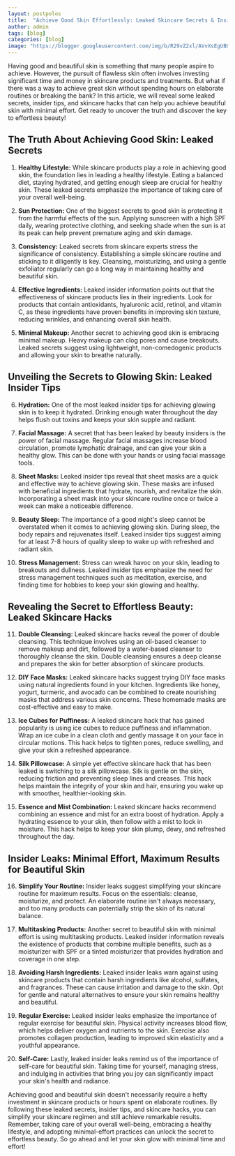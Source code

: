 ```yaml
---
layout: postpolos
title:  "Achieve Good Skin Effortlessly: Leaked Skincare Secrets & Insider Tips"
author: admin
tags: [blog]
categories: [blog]
image: "https://blogger.googleusercontent.com/img/b/R29vZ2xl/AVvXsEgUBQVbVQpJVDQ3IAfQ9hZAo4ba_EzWDYZPAA7rNh3LVVto7xg_EfCFiUP_LCkihFZCUh0LjvG041ZZHc5e5K-5Py6LQgTYDdP5xQRqVIgp5JlzWbDoCVwRvyaIRa2Osap3P2iKGpRQcBe3y0xXEANx91dwjPn3D9RqeOdVLz5oaHesTpEQWA9OCAsiGfKD/s1600/20240407_212716.jpg"
---
```


<p>Having good and beautiful skin is something that many people aspire to achieve. However, the pursuit of flawless skin often involves investing significant time and money in skincare products and treatments. But what if there was a way to achieve great skin without spending hours on elaborate routines or breaking the bank? In this article, we will reveal some leaked secrets, insider tips, and skincare hacks that can help you achieve beautiful skin with minimal effort. Get ready to uncover the truth and discover the key to effortless beauty!</p>
<h2>The Truth About Achieving Good Skin: Leaked Secrets</h2>
<ol>
<li>
<p><strong>Healthy Lifestyle:</strong> While skincare products play a role in achieving good skin, the foundation lies in leading a healthy lifestyle. Eating a balanced diet, staying hydrated, and getting enough sleep are crucial for healthy skin. These leaked secrets emphasize the importance of taking care of your overall well-being.</p>
</li>
<li>
<p><strong>Sun Protection:</strong> One of the biggest secrets to good skin is protecting it from the harmful effects of the sun. Applying sunscreen with a high SPF daily, wearing protective clothing, and seeking shade when the sun is at its peak can help prevent premature aging and skin damage.</p>
</li>
<li>
<p><strong>Consistency:</strong> Leaked secrets from skincare experts stress the significance of consistency. Establishing a simple skincare routine and sticking to it diligently is key. Cleansing, moisturizing, and using a gentle exfoliator regularly can go a long way in maintaining healthy and beautiful skin.</p>
</li>
<li>
<p><strong>Effective Ingredients:</strong> Leaked insider information points out that the effectiveness of skincare products lies in their ingredients. Look for products that contain antioxidants, hyaluronic acid, retinol, and vitamin C, as these ingredients have proven benefits in improving skin texture, reducing wrinkles, and enhancing overall skin health.</p>
</li>
<li>
<p><strong>Minimal Makeup:</strong> Another secret to achieving good skin is embracing minimal makeup. Heavy makeup can clog pores and cause breakouts. Leaked secrets suggest using lightweight, non-comedogenic products and allowing your skin to breathe naturally.</p>
</li>
</ol>
<h2>Unveiling the Secrets to Glowing Skin: Leaked Insider Tips</h2>
<ol start="6">
<li>
<p><strong>Hydration:</strong> One of the most leaked insider tips for achieving glowing skin is to keep it hydrated. Drinking enough water throughout the day helps flush out toxins and keeps your skin supple and radiant.</p>
</li>
<li>
<p><strong>Facial Massage:</strong> A secret that has been leaked by beauty insiders is the power of facial massage. Regular facial massages increase blood circulation, promote lymphatic drainage, and can give your skin a healthy glow. This can be done with your hands or using facial massage tools.</p>
</li>
<li>
<p><strong>Sheet Masks:</strong> Leaked insider tips reveal that sheet masks are a quick and effective way to achieve glowing skin. These masks are infused with beneficial ingredients that hydrate, nourish, and revitalize the skin. Incorporating a sheet mask into your skincare routine once or twice a week can make a noticeable difference.</p>
</li>
<li>
<p><strong>Beauty Sleep:</strong> The importance of a good night's sleep cannot be overstated when it comes to achieving glowing skin. During sleep, the body repairs and rejuvenates itself. Leaked insider tips suggest aiming for at least 7-8 hours of quality sleep to wake up with refreshed and radiant skin.</p>
</li>
<li>
<p><strong>Stress Management:</strong> Stress can wreak havoc on your skin, leading to breakouts and dullness. Leaked insider tips emphasize the need for stress management techniques such as meditation, exercise, and finding time for hobbies to keep your skin glowing and healthy.</p>
</li>
</ol>
<h2>Revealing the Secret to Effortless Beauty: Leaked Skincare Hacks</h2>
<ol start="11">
<li>
<p><strong>Double Cleansing:</strong> Leaked skincare hacks reveal the power of double cleansing. This technique involves using an oil-based cleanser to remove makeup and dirt, followed by a water-based cleanser to thoroughly cleanse the skin. Double cleansing ensures a deep cleanse and prepares the skin for better absorption of skincare products.</p>
</li>
<li>
<p><strong>DIY Face Masks:</strong> Leaked skincare hacks suggest trying DIY face masks using natural ingredients found in your kitchen. Ingredients like honey, yogurt, turmeric, and avocado can be combined to create nourishing masks that address various skin concerns. These homemade masks are cost-effective and easy to make.</p>
</li>
<li>
<p><strong>Ice Cubes for Puffiness:</strong> A leaked skincare hack that has gained popularity is using ice cubes to reduce puffiness and inflammation. Wrap an ice cube in a clean cloth and gently massage it on your face in circular motions. This hack helps to tighten pores, reduce swelling, and give your skin a refreshed appearance.</p>
</li>
<li>
<p><strong>Silk Pillowcase:</strong> A simple yet effective skincare hack that has been leaked is switching to a silk pillowcase. Silk is gentle on the skin, reducing friction and preventing sleep lines and creases. This hack helps maintain the integrity of your skin and hair, ensuring you wake up with smoother, healthier-looking skin.</p>
</li>
<li>
<p><strong>Essence and Mist Combination:</strong> Leaked skincare hacks recommend combining an essence and mist for an extra boost of hydration. Apply a hydrating essence to your skin, then follow with a mist to lock in moisture. This hack helps to keep your skin plump, dewy, and refreshed throughout the day.</p>
</li>
</ol>
<h2>Insider Leaks: Minimal Effort, Maximum Results for Beautiful Skin</h2>
<ol start="16">
<li>
<p><strong>Simplify Your Routine:</strong> Insider leaks suggest simplifying your skincare routine for maximum results. Focus on the essentials: cleanse, moisturize, and protect. An elaborate routine isn't always necessary, and too many products can potentially strip the skin of its natural balance.</p>
</li>
<li>
<p><strong>Multitasking Products:</strong> Another secret to beautiful skin with minimal effort is using multitasking products. Leaked insider information reveals the existence of products that combine multiple benefits, such as a moisturizer with SPF or a tinted moisturizer that provides hydration and coverage in one step.</p>
</li>
<li>
<p><strong>Avoiding Harsh Ingredients:</strong> Leaked insider leaks warn against using skincare products that contain harsh ingredients like alcohol, sulfates, and fragrances. These can cause irritation and damage to the skin. Opt for gentle and natural alternatives to ensure your skin remains healthy and beautiful.</p>
</li>
<li>
<p><strong>Regular Exercise:</strong> Leaked insider leaks emphasize the importance of regular exercise for beautiful skin. Physical activity increases blood flow, which helps deliver oxygen and nutrients to the skin. Exercise also promotes collagen production, leading to improved skin elasticity and a youthful appearance.</p>
</li>
<li>
<p><strong>Self-Care:</strong> Lastly, leaked insider leaks remind us of the importance of self-care for beautiful skin. Taking time for yourself, managing stress, and indulging in activities that bring you joy can significantly impact your skin's health and radiance.</p>
</li>
</ol>
<p>Achieving good and beautiful skin doesn't necessarily require a hefty investment in skincare products or hours spent on elaborate routines. By following these leaked secrets, insider tips, and skincare hacks, you can simplify your skincare regimen and still achieve remarkable results. Remember, taking care of your overall well-being, embracing a healthy lifestyle, and adopting minimal-effort practices can unlock the secret to effortless beauty. So go ahead and let your skin glow with minimal time and effort!</p>


